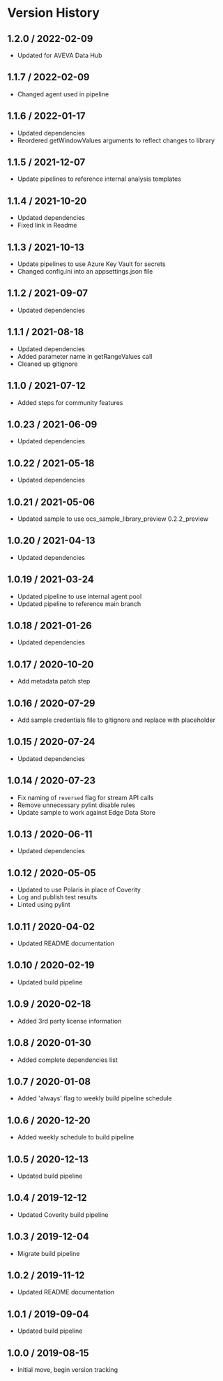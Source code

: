 # Version History

## 1.2.0 / 2022-02-09

- Updated for AVEVA Data Hub

## 1.1.7 / 2022-02-09

- Changed agent used in pipeline

## 1.1.6 / 2022-01-17

- Updated dependencies
- Reordered getWindowValues arguments to reflect changes to library

## 1.1.5 / 2021-12-07

- Update pipelines to reference internal analysis templates

## 1.1.4 / 2021-10-20

- Updated dependencies
- Fixed link in Readme

## 1.1.3 / 2021-10-13

- Update pipelines to use Azure Key Vault for secrets
- Changed config.ini into an appsettings.json file

## 1.1.2 / 2021-09-07

- Updated dependencies

## 1.1.1 / 2021-08-18

- Updated dependencies
- Added parameter name in getRangeValues call
- Cleaned up gitignore

## 1.1.0 / 2021-07-12

- Added steps for community features

## 1.0.23 / 2021-06-09

- Updated dependencies

## 1.0.22 / 2021-05-18

- Updated dependencies

## 1.0.21 / 2021-05-06

- Updated sample to use ocs_sample_library_preview 0.2.2_preview

## 1.0.20 / 2021-04-13

- Updated dependencies

## 1.0.19 / 2021-03-24

- Updated pipeline to use internal agent pool
- Updated pipeline to reference main branch

## 1.0.18 / 2021-01-26

- Updated dependencies

## 1.0.17 / 2020-10-20

- Add metadata patch step

## 1.0.16 / 2020-07-29

- Add sample credentials file to gitignore and replace with placeholder

## 1.0.15 / 2020-07-24

- Updated dependencies

## 1.0.14 / 2020-07-23

- Fix naming of `reversed` flag for stream API calls
- Remove unnecessary pylint disable rules
- Update sample to work against Edge Data Store

## 1.0.13 / 2020-06-11

- Updated dependencies

## 1.0.12 / 2020-05-05

- Updated to use Polaris in place of Coverity
- Log and publish test results
- Linted using pylint

## 1.0.11 / 2020-04-02

- Updated README documentation

## 1.0.10 / 2020-02-19

- Updated build pipeline

## 1.0.9 / 2020-02-18

- Added 3rd party license information

## 1.0.8 / 2020-01-30

- Added complete dependencies list

## 1.0.7 / 2020-01-08

- Added 'always' flag to weekly build pipeline schedule

## 1.0.6 / 2020-12-20

- Added weekly schedule to build pipeline

## 1.0.5 / 2020-12-13

- Updated build pipeline

## 1.0.4 / 2019-12-12

- Updated Coverity build pipeline

## 1.0.3 / 2019-12-04

- Migrate build pipeline

## 1.0.2 / 2019-11-12

- Updated README documentation

## 1.0.1 / 2019-09-04

- Updated build pipeline

## 1.0.0 / 2019-08-15

- Initial move, begin version tracking
